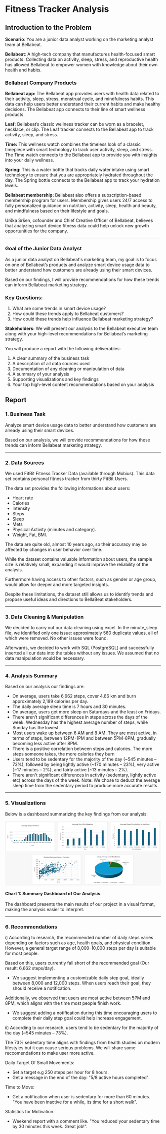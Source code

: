 # Fitness Tracker Analysis

##  Introduction to the Problem

**Scenario**: You are a junior data analyst working on the marketing analyst team at Bellabeat.

**Bellabeat**: A high-tech company that manufactures health-focused smart products. Collecting data on activity, sleep, stress, and reproductive health has allowed Bellabeat to empower women with knowledge about their own health and habits.

### Bellabeat Company Products

**Bellabeat app:** The Bellabeat app provides users with health data related to their activity, sleep, stress, menstrual cycle, and mindfulness habits. This data can help users better understand their current habits and
make healthy decisions. The Bellabeat app connects to their line of smart wellness products.

**Leaf:** Bellabeat’s classic wellness tracker can be worn as a bracelet, necklace, or clip. The Leaf tracker connects to the Bellabeat app to track activity, sleep, and stress.

**Time:** This wellness watch combines the timeless look of a classic timepiece with smart technology to track user activity, sleep, and stress. The Time watch connects to the Bellabeat app to provide you with insights into your
daily wellness.

**Spring:** This is a water bottle that tracks daily water intake using smart technology to ensure that you are appropriately hydrated throughout the day. The Spring bottle connects to the Bellabeat app to track your
hydration levels.

**Bellabeat membership:** Bellabeat also offers a subscription-based membership program for users. Membership gives users 24/7 access to fully personalized guidance on nutrition, activity, sleep, health and beauty, and mindfulness based on their lifestyle and goals.

Urška Sršen, cofounder and Chief Creative Officer of Bellabeat, believes that analyzing smart device fitness data could help unlock new growth opportunities for the company. 

---  

### Goal of the Junior Data Analyst

As a junior data analyst on Bellabeat's marketing team, my goal is to focus on one of Bellabeat’s products and analyze smart device usage data to better understand how customers are already using their smart devices.

Based on our findings, I will provide recommendations for how these trends can inform Bellabeat marketing strategy.

### Key Questions:

1. What are some trends in smart device usage?
2. How could these trends apply to Bellabeat customers?
3. How could these trends help influence Bellabeat marketing strategy?

**Stakeholders:** We will present our analysis to the Bellabeat executive team along with your high-level recommendations for Bellabeat’s marketing strategy.

You will produce a report with the following deliverables:

1. A clear summary of the business task
2. A description of all data sources used
3. Documentation of any cleaning or manipulation of data
4. A summary of your analysis
5. Supporting visualizations and key findings
6. Your top high-level content recommendations based on your analysis


##  Report

### 1. Business Task

Analyze smart device usage data to better understand how customers are already using their smart devices. 

Based on our analysis, we will provide recommendations for how these trends can inform Bellabeat marketing strategy.

---

### 2. Data Sources

We used FitBit Fitness Tracker Data (available through Mobius). This data set contains personal fitness tracker from thirty FitBit Users.

The data set provides the following informations about users:

- Heart rate
- Calories
- Intensity
- Steps
- Sleep
- Mets
- Physical Activity (minutes and category).
- Weight, Fat, BMI.

The data are quite old, almost 10 years ago, so their accuracy may be affected by changes in user behavior over time. 

While the dataset contains valuable information about users, the sample size is relatively small, expanding it would improve the reliability of the analysis.

Furthermore having access to other factors, such as gender or age group, would allow for deeper and more targeted insights.

Despite these limitations, the dataset still allows us to identify trends and propose useful ideas and directions to BellaBeat stakeholders.

---

### 3. Data Cleaning & Manipulation

We decided to carry out our data cleaning using excel. In the minute_sleep file, we identified only one issue: approximately 560 duplicate values, all of which were removed. No other issues were found.

Afterwards, we decided to work with SQL (PostgreSQL) and successfully inserted all our data into the tables without any issues. We assumed that no data manipulation would be necessary.

---

### 4. Analysis Summary

Based on our analysis our findings are:

- On average, users take 6,662 steps, cover 4.66 km and burn approximately 2,189 calories per day.
- The daily average sleep time is 7 hours and 30 minutes.
- On average, users get more sleep on Saturdays and the least on Fridays. 
- There aren’t significant differences in steps across the days of the week. Wednesday has the highest average number of steps, while Sunday has the lowest.
- Most users wake up between 6 AM and 8 AM. They are most active, in terms of steps, between 12PM-1PM and between 5PM-8PM, gradually becoming less active after 8PM.
- There is a positive correlation between steps and calories. The more steps someone takes, the more calories they burn
- Users tend to be sedentary for the majority of the day (~545 minutes – 73%), followed by being lightly active (~170 minutes – 23%), very active (~17 minutes – 2%), and fairly active (~13 minutes – 2%). 
- There aren't significant differences in activity (sedentary, lightly active etc) across the days of the week.
Note: We chose to deduct the average sleep time from the sedentary period to produce more accurate results.

---

### 5. Visualizations 

Below is a dashboard summarizing the key findings from our analysis:

![DashBoard](https://github.com/gntagkas/Fitness_Tracker_Analysis/blob/main/Graphs/Dashboard.png)

**Chart 1: Summary Dashboard of Our Analysis**
<br><br>
The dashboard presents the main results of our project in a visual format, making the analysis easier to interpret.

---

### 6. Recommendations

i) Αccording to research, the recommended number of daily steps varies depending on factors such as age, health goals, and physical condition. 
However, a general target range of 8,000–10,000 steps per day is suitable for most people.

Based on this, users currently fall short of the recommended goal (Our result: 6,662 steps/day).

- We suggest implementing a customizable daily step goal, ideally between 8,000 and 12,000 steps. When users reach their goal, they should receive a notification.

Additionally, we observed that users are most active between 5PM and 8PM, which aligns with the time most people finish work.

- We suggest adding a notification during this time encouraging users to complete their daily step goal could help increase engagement.

ii) According to our research, users tend to be sedentary for the majority of the day (~545 minutes – 73%). 

The 73% sedentary time aligns with findings from health studies on modern lifestyles but it can cause serious problems. We will share some reccomendations to make user more active.

Daily Target Of Small Movements: 

- Set a target e.g 250 steps per hour for 8 hours.
- Get a message in the end of the day: "5/8 active hours completed".

Time to Move:

- Get a notification when user is sedentary for more than 60 minutes. "You have been inactive for a while, its time for a short walk".

Statistics for Motivation

- Weekend report with a comment like. "You reduced your sedentary time by 30 minutes this week. Great job!".
